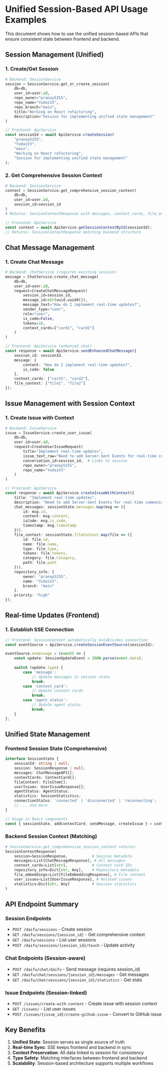 # Unified Session-Based API Usage Examples

This document shows how to use the unified session-based APIs that ensure consistent state between frontend and backend.

## Session Management (Unified)

### 1. Create/Get Session
```python
# Backend: SessionService
session = SessionService.get_or_create_session(
    db=db,
    user_id=user.id,
    repo_owner="pranay5255",
    repo_name="YudaiV3",
    repo_branch="main",
    title="Working on React refactoring",
    description="Session for implementing unified state management"
)
```

```typescript
// Frontend: ApiService
const sessionId = await ApiService.createSession(
    "pranay5255",
    "YudaiV3", 
    "main",
    "Working on React refactoring",
    "Session for implementing unified state management"
);
```

### 2. Get Comprehensive Session Context
```python
# Backend: SessionService
context = SessionService.get_comprehensive_session_context(
    db=db,
    user_id=user.id,
    session_id=session_id
)
# Returns: SessionContextResponse with messages, context_cards, file_embeddings, user_issues, statistics
```

```typescript
// Frontend: ApiService
const context = await ApiService.getSessionContextById(sessionId);
// Returns: SessionContextResponse matching backend structure
```

## Chat Message Management

### 1. Create Chat Message
```python
# Backend: ChatService (requires existing session)
message = ChatService.create_chat_message(
    db=db,
    user_id=user.id,
    request=CreateChatMessageRequest(
        session_id=session_id,
        message_id=str(uuid.uuid4()),
        message_text="How do I implement real-time updates?",
        sender_type="user",
        role="user",
        is_code=False,
        tokens=10,
        context_cards=["card1", "card2"]
    )
)
```

```typescript
// Frontend: ApiService (enhanced chat)
const response = await ApiService.sendEnhancedChatMessage({
    session_id: sessionId,
    message: {
        content: "How do I implement real-time updates?",
        is_code: false
    },
    context_cards: ["card1", "card2"],
    file_context: ["file1", "file2"]
});
```

## Issue Management with Session Context

### 1. Create Issue with Context
```python
# Backend: IssueService
issue = IssueService.create_user_issue(
    db=db,
    user_id=user.id,
    request=CreateUserIssueRequest(
        title="Implement real-time updates",
        issue_text_raw="Need to add Server-Sent Events for real-time communication",
        conversation_id=session_id,  # Links to session
        repo_owner="pranay5255",
        repo_name="YudaiV3"
    )
)
```

```typescript
// Frontend: ApiService
const response = await ApiService.createIssueWithContext({
    title: "Implement real-time updates",
    description: "Need to add Server-Sent Events for real-time communication",
    chat_messages: sessionState.messages.map(msg => ({
        id: msg.id,
        content: msg.content,
        isCode: msg.is_code,
        timestamp: msg.timestamp
    })),
    file_context: sessionState.fileContext.map(file => ({
        id: file.id,
        name: file.name,
        type: file.type,
        tokens: file.tokens,
        category: file.Category,
        path: file.path
    })),
    repository_info: {
        owner: "pranay5255",
        name: "YudaiV3",
        branch: "main"
    },
    priority: "high"
});
```

## Real-time Updates (Frontend)

### 1. Establish SSE Connection
```typescript
// Frontend: SessionContext automatically establishes connection
const eventSource = ApiService.createSessionEventSource(sessionId);

eventSource.onmessage = (event) => {
    const update: SessionUpdateEvent = JSON.parse(event.data);
    
    switch (update.type) {
        case 'message':
            // Update messages in session state
            break;
        case 'context_card':
            // Update context cards
            break;
        case 'agent_status':
            // Update agent status
            break;
    }
};
```

## Unified State Management

### Frontend Session State (Comprehensive)
```typescript
interface SessionState {
    sessionId: string | null;
    session: SessionResponse | null;
    messages: ChatMessageAPI[];
    contextCards: ContextCard[];
    fileContext: FileItem[];
    userIssues: UserIssueResponse[];
    agentStatus: AgentStatus;
    statistics: SessionStatistics;
    connectionStatus: 'connected' | 'disconnected' | 'reconnecting';
    // ... and more
}

// Usage in React components
const { sessionState, addContextCard, sendMessage, createIssue } = useSession();
```

### Backend Session Context (Matching)
```python
# SessionService.get_comprehensive_session_context returns:
SessionContextResponse(
    session=SessionResponse,           # Session metadata
    messages=List[ChatMessageResponse], # All messages
    context_cards=List[str],           # Context card IDs
    repository_info=Dict[str, Any],    # Repository metadata
    file_embeddings=List[FileEmbeddingResponse], # File context
    user_issues=List[UserIssueResponse], # Related issues
    statistics=Dict[str, Any]          # Session statistics
)
```

## API Endpoint Summary

### Session Endpoints
- `POST /daifu/sessions` - Create session
- `GET /daifu/sessions/{session_id}` - Get comprehensive context
- `GET /daifu/sessions` - List user sessions
- `POST /daifu/sessions/{session_id}/touch` - Update activity

### Chat Endpoints (Session-aware)
- `POST /daifu/chat/daifu` - Send message (requires session_id)
- `GET /daifu/chat/sessions/{session_id}/messages` - Get messages
- `GET /daifu/chat/sessions/{session_id}/statistics` - Get stats

### Issue Endpoints (Session-linked)
- `POST /issues/create-with-context` - Create issue with session context
- `GET /issues/` - List user issues
- `POST /issues/{issue_id}/create-github-issue` - Convert to GitHub issue

## Key Benefits

1. **Unified State**: Session serves as single source of truth
2. **Real-time Sync**: SSE keeps frontend and backend in sync
3. **Context Preservation**: All data linked to session for consistency
4. **Type Safety**: Matching interfaces between frontend and backend
5. **Scalability**: Session-based architecture supports multiple workflows